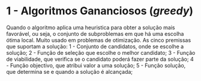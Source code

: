 # 1 - Algoritmos Gananciosos (*greedy*)

Quando o algoritmo aplica uma heuristica para obter a solução mais favorável, ou seja, o conjunto de subproblemas em que há uma escolha ótima local. Muito usado em problemas de otimização. As cinco premissas que suportam a solução:
1 - Conjunto de candidatos, onde se escolhe a solução;
2 - Função de seleção que escolhe o melhor candidato;
3 - Função de viabilidade, que verifica se o candidato poderá fazer parte da solução;
4 - Função objectivo, que atribui valor a uma solução;
5 - Função solução, que determina se e quando a solução é alcançada;

